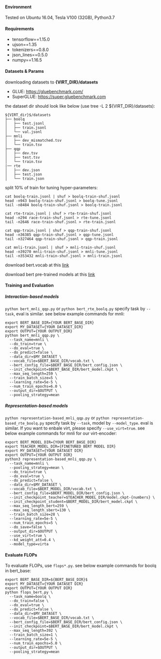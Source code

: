 #### Environment
Tested on Ubuntu 16.04, Tesla V100 (32GB), Python3.7

#### Requirements
- tensorflow==1.15.0
- ujson==1.35
- tokenizers==0.8.0
- json_lines==0.5.0
- numpy==1.16.5

#### Datasets & Params
downloading datasets to **{VIRT_DIR}/datasets**
- GLUE: https://gluebenchmark.com/
- SuperGLUE: https://super.gluebenchmark.com

the dataset dir should look like below (use tree -L 2 ${VIRT_DIR}/datasets):
```
${VIRT_dir}$/datasets
├── boolq
│   ├── test.jsonl
│   ├── train.jsonl
│   └── val.jsonl
├── mnli
│   ├── dev_mismatched.tsv
│   └── train.tsv
├── qqp
│   ├── dev.tsv
│   ├── test.tsv
│   └── train.tsv
|── rte
│   ├── dev.json
│   ├── test.json
│   └── train.json
```
split 10% of train for tuning hyper-parameters:
```
cat boolq-train.jsonl | shuf > boolq-train-shuf.jsonl
head -n943 boolq-train-shuf.jsonl > boolq-tune.jsonl
tail -n8484 boolq-train-shuf.jsonl > boolq-train.jsonl

cat rte-train.jsonl | shuf > rte-train-shuf.jsonl
head -n294 race-train-shuf.jsonl > rte-tune.jsonl
tail -n2646 race-train-shuf.jsonl > rte-train.jsonl

cat qqp-train.jsonl | shuf > qqp-train-shuf.jsonl
head -n36385 qqp-train-shuf.jsonl > qqp-tune.jsonl
tail -n327464 qqp-train-shuf.jsonl > qqp-train.jsonl

cat mnli-train.jsonl | shuf > mnli-train-shuf.jsonl
head -n39270 mnli-train-shuf.jsonl > mnli-tune.jsonl
tail -n353432 mnli-train-shuf.jsonl > mnli-train.jsonl
```

download bert.vocab at this [link](https://github.com/StonyBrookNLP/deformer/releases/download/v1.0/bert.vocab)

download bert pre-trained models at this [link](https://github.com/google-research/bert)

#### Training and Evaluation

##### Interaction-based models
`python bert_mnli_qqp.py` or `python bert_rte_boolq.py` specify task by `--task`, eval is similar. see below example commands for mnli:
```shell script
export BERT_BASE_DIR={YOUR BERT_BASE_DIR}
export MY_DATASET={YOUR DATASET_DIR}
export OUTPUT={YOUR OUTPUT_DIR}
python bert_mnli_qqp.py \
  --task_name=mnli \
  --do_train=true \
  --do_eval=true \
  --do_predict=false \
  --data_dir=$MY_DATASET \
  --vocab_file=$BERT_BASE_DIR/vocab.txt \
  --bert_config_file=$BERT_BASE_DIR/bert_config.json \
  --init_checkpoint=$BERT_BASE_DIR/bert_model.ckpt \
  --max_seq_length=259 \
  --train_batch_size=5 \
  --learning_rate=5e-5 \
  --num_train_epochs=6.0 \
  --output_dir=$OUTPUT \
  --pooling_strategy=mean
```

##### Representation-based models
`python representation-based_mnli_qqp.py` or `python representation-based_rte_boolq.py` specify task by `--task`, model by `--model_type`. eval is similar. If you want to enbale virt, please specify `--use_virt=true`. see below example commands for mnli for our virt-encoder:
```shell script
export BERT_MODEL_DIR={YOUR BERT_BASE_DIR}
export TEACHER_MODEL_DIR={FINETUNED BERT MODEL DIR}
export MY_DATASET={YOUR DATASET DIR}
export OUTPUT={YOUR OUTPUT DIR}
python3 representation-based_mnli_qqp.py \
  --task_name=mnli \
  --pooling_strategy=mean \
  --do_train=true \
  --do_eval=true \
  --do_predict=false \
  --data_dir=$MY_DATASET \
  --vocab_file=$BERT_MODEL_DIR/vocab.txt \
  --bert_config_file=$BERT_MODEL_DIR/bert_config.json \
  --init_checkpoint_teacher=$TEACHER_MODEL_DIR/model.ckpt-{numbers} \
  --init_checkpoint_student=$BERT_MODEL_DIR/bert_model.ckpt \
  --max_seq_length_bert=259 \
  --max_seq_length_sbert=130 \
  --train_batch_size=28 \
  --learning_rate=5e-5 \
  --num_train_epochs=5 \
  --do_save=false \
  --output_dir=$OUTPUT \
  --use_virt=true \
  --kd_weight_att=0.4 \
  --model_type=virta
```

#### Evaluate FLOPs
To evaluate FLOPs, use `flops*.py`. see below example commands for boolq in bert_base:

```shell script
export BERT_BASE_DIR=${BERT_BASE_DIR}$
export MY_DATASET={YOUR DATASET DIR}
export OUTPUT={YOUR OUTPUT DIR}
python flops_bert.py \
  --task_name=boolq \
  --do_train=false \
  --do_eval=true \
  --do_predict=false \
  --data_dir=$MY_DATASET \
  --vocab_file=$BERT_BASE_DIR/vocab.txt \
  --bert_config_file=$BERT_BASE_DIR/bert_config.json \
  --init_checkpoint=$BERT_BASE_DIR/bert_model.ckpt \
  --max_seq_length=392 \
  --train_batch_size=1 \
  --learning_rate=5e-5 \
  --num_train_epochs=5.0 \
  --output_dir=$OUTPUT \
  --pooling_strategy=mean
```
